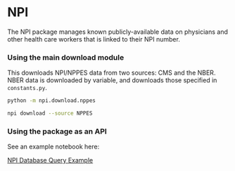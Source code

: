 # NPI

The NPI package manages known publicly-available data on physicians and other health care workers that is linked to their NPI number.


### Using the main download module

This downloads NPI/NPPES data from two sources: CMS and the NBER. NBER data is downloaded by variable, and downloads those specified in `constants.py`.

```bash
python -m npi.download.nppes
```

```bash
npi download --source NPPES
```


### Using the package as an API

See an example notebook here:

[NPI Database Query Example](https://github.com/akilby/npi/blob/master/NPI%20Database%20Query%20Example.ipynb)
